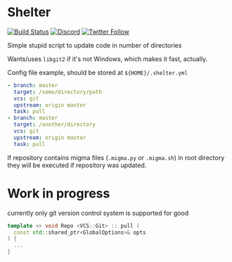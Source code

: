 # Shelter

[![Build Status](https://github.com/Miezhiko/Shelter/actions/workflows/cmake.yml/badge.svg)](https://github.com/Miezhiko/Shelter/actions/workflows/cmake.yml)
[![Discord](https://img.shields.io/discord/611822838831251466?label=Discord&color=pink)](https://discord.gg/GdzjVvD)
[![Twitter Follow](https://img.shields.io/twitter/follow/Miezhiko.svg?style=social)](https://twitter.com/Miezhiko)

Simple stupid script to update code in number of directories

Wants/uses `libgit2` if it's not Windows, which makes it fast, actually.

Config file example, should be stored at `${HOME}/.shelter.yml`

```yaml
- branch: master
  target: /some/directory/path
  vcs: git
  upstream: origin master
  task: pull
- branch: master
  target: /another/directory
  vcs: git
  upstream: origin master
  task: pull
```

If repository contains migma files (`.migma.py` or `.migma.sh`) in root directory they will be executed if repository was updated.

Work in progress
================

currently only git version control system is supported for good

```cpp
template <> void Repo <VCS::Git> :: pull (
  const std::shared_ptr<GlobalOptions>& opts
) {
  ...
}
```
